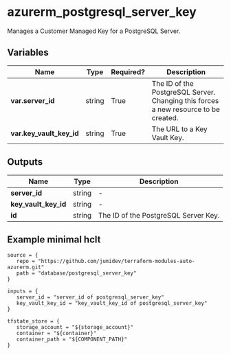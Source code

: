 # azurerm_postgresql_server_key

Manages a Customer Managed Key for a PostgreSQL Server.

## Variables

| Name | Type | Required? |  Description |
| ---- | ---- | --------- |  ----------- |
| **var.server_id** | string | True | The ID of the PostgreSQL Server. Changing this forces a new resource to be created. | 
| **var.key_vault_key_id** | string | True | The URL to a Key Vault Key. | 



## Outputs

| Name | Type | Description |
| ---- | ---- | --------- | 
| **server_id** | string  | - | 
| **key_vault_key_id** | string  | - | 
| **id** | string  | The ID of the PostgreSQL Server Key. | 

## Example minimal hclt

```hcl
source = {
   repo = "https://github.com/jumidev/terraform-modules-auto-azurerm.git" 
   path = "database/postgresql_server_key" 
}

inputs = {
   server_id = "server_id of postgresql_server_key" 
   key_vault_key_id = "key_vault_key_id of postgresql_server_key" 
}

tfstate_store = {
   storage_account = "${storage_account}" 
   container = "${container}" 
   container_path = "${COMPONENT_PATH}" 
}


```
